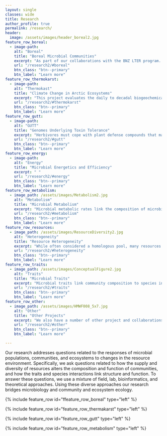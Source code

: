 ```yaml
---
layout: single
classes: wide
title: Research
author_profile: true
permalink: /research/
header:
  image: /assets/images/header_boreal2.jpg
feature_row_boreal:
  - image-path: 
    alt: "Boreal"
    title: "Boreal Microbial Communities"
    excerpt: "As part of our collaborations with the BNZ LTER program. "
    url: "/research2/#boreal"
    btn_class: "btn--primary"
    btn_label: "Learn more"
feature_row_thermokarst:
  - image-path: 
    alt: "Thermokast"
    title: "Climate Change in Arctic Ecosystems"
    excerpt: "This project evaluates the daily to decadal biogeochemical consequences of landscape evolution: from microbes to landscapes. We hypothesize that the altered spatiotemporal distribution of degrading nutrient-rich permafrost has/will fundamentally alter the micro-to- macro structure and function of northern tundra ecosystems."
    url: "/research2/#thermokarst"
    btn_class: "btn--primary"
    btn_label: "Learn more"
feature_row_gutt:
  - image-path: 
    alt: "GUTT"
    title: "Genomes Underlying Toxin Tolerance"
    excerpt: "Herbivores must cope with plant defense compounds that may be highly toxic. The gut microbiome aids in host digestion of phytotoxins by degrading harmful molecules such as phenolics and monoterpenes. We use culturing, growth experiments, and amplicon and whole-genome sequencing to study how the host gut microbiome contributes to detoxification of plant secondary metabolites."
    url: "/research2/#gutt"
    btn_class: "btn--primary"
    btn_label: "Learn more"
feature_row_energy:
  - image-path: 
    alt: "Energy"
    title: "Microbial Energetics and Efficiency"
    excerpt: " "
    url: "/research2/#energy"
    btn_class: "btn--primary"
    btn_label: "Learn more"
feature_row_metabolism:
  - image_path: /assets/images/Metabolism2.jpg
    alt: "Metabolism"
    title: "Microbial Metabolism"
    excerpt: "Microbial metabolic rates link the composition of microbial communities to aquatic carbon dynamics. We use a mixture of theory, lab experiments, and field observations to study to metabolism of microbial communities and the consequences for ecosystem function"
    url: "/research2/#metabolism"
    btn_class: "btn--primary"
    btn_label: "Learn more"
feature_row_resources:
  - image_path: /assets/images/ResourceDiversity2.jpg
    alt: "Heterogeneity"
    title: "Resource Heterogeneity"
    excerpt: "While often considered a homologous pool, many resources exist as heterogeneous mixtures of multiple chemical forms. We use a mixture of lab experiments and field observations to study how the heterogeneity of resources contributes to microbial diversity and ecosystem function."
    url: "/research2/#heterogeneity"
    btn_class: "btn--primary"
    btn_label: "Learn more"
feature_row_traits:
  - image_path: /assets/images/ConceptualFigure2.jpg
    alt: "Traits"
    title: "Microbial Traits"
    excerpt: "Microbial traits link community composition to species interactions and ecosystem function. We use a mixture of bioinformatics, genomics, lab experiments, and field observations to study the traits that regulate the species interactions and ecosystem function."
    url: "/research2/#traits"
    btn_class: "btn--primary"
    btn_label: "Learn more"  
feature_row_other:
  - image_path: /assets/images/HMWF008_5x7.jpg
    alt: "Other"
    title: "Other Projects"
    excerpt: "We also have a number of other project and collaborations exploring the microbial ecology across ecosystems."
    url: "/research2/#other"
    btn_class: "btn--primary"
    btn_label: "Learn more"  

---
```


Our research addresses questions related to the responses of microbial populations, communities, and ecosystems to changes in the resource environment. Specifically, we ask questions related to how the supply and diversity of resources alters the composition and function of communities, and how the traits and species interactions link structure and function. To answer these questions, we use a mixture of field, lab, bioinformatics, and theoretical approaches. Using these diverse approaches our research bridges microbiology and community and ecosystem ecology.

{% include feature_row id="ffeature_row_boreal" type="left" %}

{% include feature_row id="feature_row_thermakarst" type="left" %}

{% include feature_row id="feature_row_gutt" type="left" %}

{% include feature_row id="feature_row_metabolism" type="left" %}

